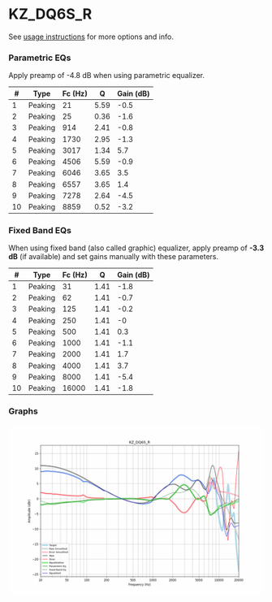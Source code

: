 # KZ_DQ6S_R
See [usage instructions](https://github.com/jaakkopasanen/AutoEq#usage) for more options and info.

### Parametric EQs
Apply preamp of -4.8 dB when using parametric equalizer.

|   # | Type    |   Fc (Hz) |    Q |   Gain (dB) |
|-----|---------|-----------|------|-------------|
|   1 | Peaking |        21 | 5.59 |        -0.5 |
|   2 | Peaking |        25 | 0.36 |        -1.6 |
|   3 | Peaking |       914 | 2.41 |        -0.8 |
|   4 | Peaking |      1730 | 2.95 |        -1.3 |
|   5 | Peaking |      3017 | 1.34 |         5.7 |
|   6 | Peaking |      4506 | 5.59 |        -0.9 |
|   7 | Peaking |      6046 | 3.65 |         3.5 |
|   8 | Peaking |      6557 | 3.65 |         1.4 |
|   9 | Peaking |      7278 | 2.64 |        -4.5 |
|  10 | Peaking |      8859 | 0.52 |        -3.2 |

### Fixed Band EQs
When using fixed band (also called graphic) equalizer, apply preamp of **-3.3 dB** (if available) and set gains manually with these parameters.

|   # | Type    |   Fc (Hz) |    Q |   Gain (dB) |
|-----|---------|-----------|------|-------------|
|   1 | Peaking |        31 | 1.41 |        -1.8 |
|   2 | Peaking |        62 | 1.41 |        -0.7 |
|   3 | Peaking |       125 | 1.41 |        -0.2 |
|   4 | Peaking |       250 | 1.41 |        -0   |
|   5 | Peaking |       500 | 1.41 |         0.3 |
|   6 | Peaking |      1000 | 1.41 |        -1.1 |
|   7 | Peaking |      2000 | 1.41 |         1.7 |
|   8 | Peaking |      4000 | 1.41 |         3.7 |
|   9 | Peaking |      8000 | 1.41 |        -5.4 |
|  10 | Peaking |     16000 | 1.41 |        -1.8 |

### Graphs
![](./KZ_DQ6S_R.png)
